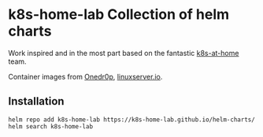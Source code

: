 # k8s-home-lab Collection of helm charts

Work inspired and in the most part based on the fantastic [k8s-at-home](https://k8s-at-home.com/) team.

Container images from [Onedr0p](https://github.com/onedr0p), [linuxserver.io](https://www.linuxserver.io/).

## Installation

```console
helm repo add k8s-home-lab https://k8s-home-lab.github.io/helm-charts/
helm search k8s-home-lab
```
